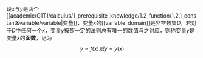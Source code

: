 设$x$与$y$是两个[[academic/G1T1/calculus/1_prerequisite_knowledge/1.2_function/1.2.1_constant&variable/variable|变量]]，变量$x$的[[variable_domain]]是非空数集$D$，若对于$D$中任何一个$x$，变量$y$按照一定的法则总有唯一的数值与之对应，则称变量$y$是变量$x$的**函数**，记为
$$y=f(x)或y=y(x)$$
